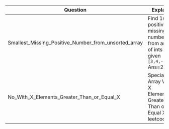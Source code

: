 |Question|Explain|
|---|---|
|Smallest_Missing_Positive_Number_from_unsorted_array | Find 1st positive missing number from array of ints is given `[3,4,-1,1]` Ans=2 |
|No_With_X_Elements_Greater_Than_or_Equal_X | Special Array With X Elements Greater Than or Equal X leetcode|


